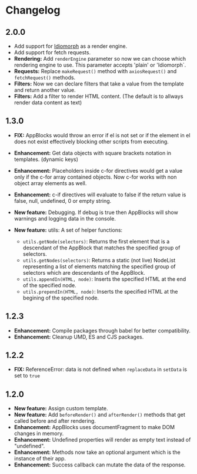 # Changelog

## 2.0.0
- Add support for [Idiomorph](https://github.com/bigskysoftware/idiomorph) as a render engine.
- Add support for fetch requests.
- **Rendering:** Add `renderEngine` parameter so now we can choose which rendering engine to use. This parameter accepts 'plain' or 'Idiomorph`.
- **Requests:** Replace `makeRequest()` method with `axiosRequest()` and `fetchRequest()` methods.
- **Filters:** Now we can declare filters that take a value from the template and return another value.
- **Filters:** Add a filter to render HTML content. (The default is to allways render data content as text)

## 1.3.0
- **FIX:** AppBlocks would throw an error if el is not set or if the element in el does not exist effectively blocking other scripts from executing.

- **Enhancement:** Get data objects with square brackets notation in templates. (dynamic keys)

- **Enhancement:** Placeholders inside c-for directives would get a value only if the c-for array contained objects. Now c-for works with non object array elements as well.

- **Enhancement:** c-if directives will evaluate to false if the return value is false, null, undefined, 0 or empty string.

- **New feature:** Debugging. If debug is true then AppBlocks will show warnings and logging data in the console.

- **New feature:** utils: A set of helper functions:
  - `utils.getNode(selectors)`: Returns the first element that is a descendant of the AppBlock that matches the specified group of selectors.
  - `utils.getNodes(selectors)`: Returns a static (not live) NodeList representing a list of elements matching the specified group of selectors which are descendants of the AppBlock.
  - `utils.appendIn(HTML, node)`: Inserts the specified HTML at the end of the specified node.
  - `utils.prependIn(HTML, node)`: Inserts the specified HTML at the begining of the specified node.

## 1.2.3
- **Enhancement:** Compile packages through babel for better compatibility.
- **Enhancement:** Cleanup UMD, ES and CJS packages.

## 1.2.2
- **FIX:** ReferenceError: data is not defined when `replaceData` in `setData` is set to `true`

## 1.2.0
- **New feature:** Assign custom template.
- **New feature:** Add `beforeRender()` and `afterRender()` methods that get called before and after rendering.
- **Enhancement:** AppBlocks uses documentFragment to make DOM changes in memory.
- **Enhancement:** Undefined properties will render as empty text instead of "undefined".
- **Enhancement:** Methods now take an optional argument which is the instance of their app.
- **Enhancement:** Success callback can mutate the data of the response.